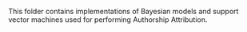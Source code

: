 This folder contains implementations of Bayesian models and support vector machines used for performing Authorship Attribution.
